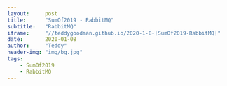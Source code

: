 ```yaml
---
layout:     post
title:      "SumOf2019 - RabbitMQ"
subtitle:   "RabbitMQ"
iframe:     "//teddygoodman.github.io/2020-1-8-[SumOf2019-RabbitMQ]"
date:       2020-01-08
author:     "Teddy"
header-img: "img/bg.jpg"
tags:
    - SumOf2019
    - RabbitMQ
---
```


